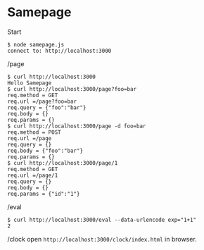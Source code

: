 Samepage
=======
Start

```
$ node samepage.js
connect to: http://localhost:3000
```

/page

```
$ curl http://localhost:3000
Hello Samepage
$ curl http://localhost:3000/page?foo=bar
req.method = GET
req.url =/page?foo=bar
req.query = {"foo":"bar"}
req.body = {}
req.params = {}
$ curl http://localhost:3000/page -d foo=bar
req.method = POST
req.url =/page
req.query = {}
req.body = {"foo":"bar"}
req.params = {}
$ curl http://localhost:3000/page/1
req.method = GET
req.url =/page/1
req.query = {}
req.body = {}
req.params = {"id":"1"}
```

/eval

```
$ curl http://localhost:3000/eval --data-urlencode exp="1+1"
2
```

/clock
open `http://localhost:3000/clock/index.html` in browser.
